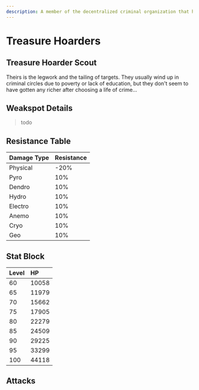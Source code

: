 ```yaml
---
description: A member of the decentralized criminal organization that has footprints all over the continent and even deep within unknown domains..
---
```


# Treasure Hoarders

## Treasure Hoarder Scout

Theirs is the legwork and the tailing of targets. They usually wind up in criminal circles due to poverty or lack of education, but they don't seem to have gotten any richer after choosing a life of crime...

## Weakspot Details

> todo

## Resistance Table

| Damage Type | Resistance |
| :--- | :--- |
| Physical | -20% |
| Pyro | 10% |
| Dendro | 10% |
| Hydro | 10% |
| Electro | 10% |
| Anemo | 10% |
| Cryo | 10% |
| Geo | 10% |

## Stat Block

| Level | HP |
| :--- | :--- |
| 60 | 10058 |
| 65 | 11979 |
| 70 | 15662 |
| 75 | 17905 |
| 80 | 22279 |
| 85 | 24509 |
| 90 | 29225 |
| 95 | 33299 |
| 100 | 44118 |

## Attacks

